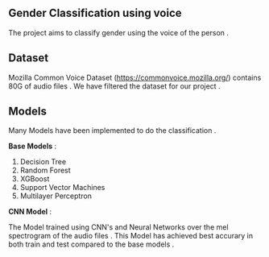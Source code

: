 ## Gender Classification using voice 
The project aims to classify gender using the voice of the person . 

## Dataset 

Mozilla Common Voice Dataset (https://commonvoice.mozilla.org/) contains 80G of audio files . We have filtered the dataset for our project . 

## Models 
Many Models have been implemented to do the classification . 

**Base Models** : 

   1) Decision Tree 
   2) Random Forest 
   3) XGBoost
   4) Support Vector Machines
   5) Multilayer Perceptron 

**CNN Model** : 

   The Model trained using CNN's and Neural Networks over the mel spectrogram of the audio files . This Model has achieved best accurary in both train and test compared to the base models . 